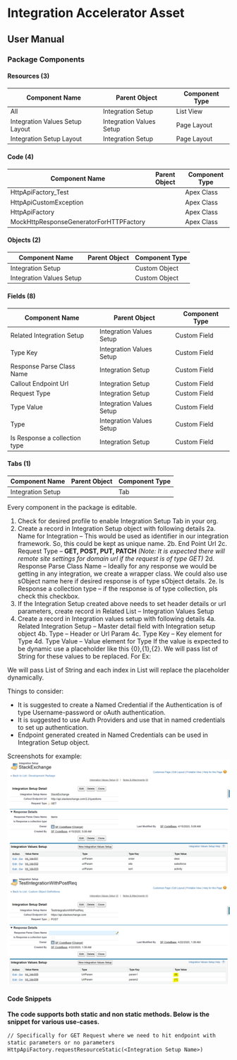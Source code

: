 # Integration Accelerator Asset
## User Manual

### Package Components	 
#### Resources (3)
|Component Name|Parent Object|Component Type|
|--------------|-------------|--------------|
|All	|Integration Setup|	List View|
|Integration Values Setup Layout|Integration Values Setup|Page Layout|
|Integration Setup Layout|Integration Setup|Page Layout|

 
#### Code (4)
|Component Name|Parent Object|Component Type|
|--------------|-------------|--------------|
|HttpApiFactory_Test||Apex Class|
|HttpApiCustomException||Apex Class|
|HttpApiFactory||Apex Class|
|MockHttpResponseGeneratorForHTTPFactory||Apex Class|

 
#### Objects (2)
|Component Name|Parent Object|Component Type|
|--------------|-------------|--------------|
|Integration Setup||Custom Object|
|Integration Values Setup||Custom Object|

#### Fields (8)
|Component Name|Parent Object|Component Type|
|--------------|-------------|--------------|
|Related Integration Setup|Integration Values Setup|Custom Field|
|Type Key|Integration Values Setup|Custom Field|
|Response Parse Class Name|Integration Setup|Custom Field|
|Callout Endpoint Url|Integration Setup|Custom Field|
|Request Type|Integration Setup|Custom Field|
|Type Value|	Integration Values Setup|Custom Field|
|Type|	Integration Values Setup|Custom Field|
|Is Response a collection type|Integration Setup|Custom Field|
 
 
#### Tabs (1)
|Component Name|Parent Object|Component Type|
|--------------|-------------|--------------|
|Integration Setup||Tab|

Every component in the package is editable. 
1. Check for desired profile to enable Integration Setup Tab in your org.
2. Create a record in Integration Setup object with following details
2a. Name for Integration – This would be used as identifier in our integration framework. So, this could be kept as unique name.
2b. End Point Url
2c. Request Type – **GET, POST, PUT, PATCH** *(Note: It is expected there will remote site settings for domain url if the request is of type GET)*
2d. Response Parse Class Name – Ideally for any response we would be getting in any integration, we create a wrapper class. We could also use sObject name here if desired response is of type sObject details.
2e. Is Response a collection type – if the response is of type collection, pls check this checkbox.
3. If the Integration Setup created above needs to set header details or url parameters, create record in Related List – Integration Values Setup
4. Create a record in Integration values setup with following details
4a. Related Integration Setup – Master detail field with Integration setup object
4b. Type – Header or Url Param
4c. Type Key – Key element for Type
4d. Type Value – Value element for Type
If the value is expected to be dynamic use a placeholder like this {0},{1},{2}. We will pass list of String for these values to be replaced. For Ex:

We will pass List of String and each index in List will replace the placeholder dynamically.


Things to consider:
* It is suggested to create a Named Credential if the Authentication is of type Username-password or oAuth authentication.
* It is suggested to use Auth Providers and use that in named credentials to set up authentication.
* Endpoint generated created in Named Credentials can be used in Integration Setup object. 

Screenshots for example:
![](Images/IntegrationSetup.png)
![](Images/DynamicParamValuesForIntegration.png)

#### Code Snippets
**The code supports both static and non static methods. Below is the snippet for various use-cases.**
```
// Specifically for GET Request where we need to hit endpoint with static parameters or no parameters
HttpApiFactory.requestResourceStatic(<Integration Setup Name>) 
```



